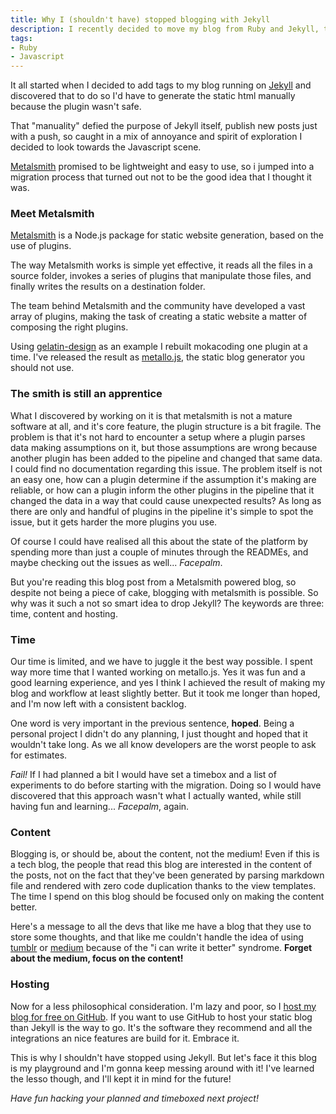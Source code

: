```yaml
---
title: Why I (shouldn't have) stopped blogging with Jekyll
description: I recently decided to move my blog from Ruby and Jekyll, to Metalsmith and Javascript. It turned out to be not as easy as I thought, and a quite stupid choice, but not because of the tech.
tags:
- Ruby
- Javascript
---
```


It all started when I decided to add tags to my blog running on [Jekyll](http://jekyllrb.com/)
and discovered that to do so I'd have to generate the static html manually because
the plugin wasn't safe.

That "manuality" defied the purpose of Jekyll itself, publish new posts just with a push,
so caught in a mix of annoyance and spirit of exploration I decided to look towards the Javascript scene.

[Metalsmith](metalsmith.io) promised to be lightweight and easy to use, so i jumped
into a migration process that turned out not to be the good idea that I thought it was.

### Meet Metalsmith

[Metalsmith](http://www.metalsmith.io/) is a Node.js package for static website generation,
based on the use of plugins.

The way Metalsmith works is simple yet effective, it reads all the files in a source folder,
invokes a series of plugins that manipulate those files, and finally writes the results
on a destination folder.

The team behind Metalsmith and the community have developed a vast array of plugins,
making the task of creating a static website a matter of composing the right plugins.

Using [gelatin-design](https://github.com/lsjroberts/gelatin-design) as an example
I rebuilt mokacoding one plugin at a time.
I've released the result as [metallo.js](https://github.com/mokagio/metallo.js),
the static blog generator you should not use.

### The smith is still an apprentice

What I discovered by working on it is that metalsmith is not a mature software at all,
and it's core feature, the plugin structure is a bit fragile.
The problem is that it's not hard to encounter a setup where a plugin parses data
making assumptions on it, but those assumptions are wrong because another plugin has
been added to the pipeline and changed that same data.
I could find no documentation regarding this issue.
The problem itself is not an easy one, how can a plugin determine if the assumption
it's making are reliable, or how can a plugin inform the other plugins in the pipeline
that it changed the data in a way that could cause unexpected results?
As long as there are only and handful of plugins in the pipeline it's simple to
spot the issue, but it gets harder the more plugins you use.

Of course I could have realised all this about the state of the platform by spending
more than just a couple of minutes through the READMEs, and maybe checking out the
issues as well... _Facepalm_.

But you're reading this blog post from a Metalsmith powered blog, so despite not being
a piece of cake, blogging with metalsmith is possible.
So why was it such a not so smart idea to drop Jekyll? The keywords are three: time, content and hosting.

### Time

Our time is limited, and we have to juggle it the best way possible.
I spent way more time that I wanted working on metallo.js.
Yes it was fun and a good learning experience, and yes I think I achieved the result
of making my blog and workflow at least slightly better.
But it took me longer than hoped, and I'm now left with a consistent backlog.

One word is very important in the previous sentence, **hoped**.
Being a personal project I didn't do any planning, I just thought and hoped that
it wouldn't take long. As we all know developers are the worst people to ask for estimates.

_Fail!_ If I had planned a bit I would have set a timebox and a list of experiments
to do before starting with the migration.
Doing so I would have discovered that this approach wasn't what I actually wanted,
while still having fun and learning... _Facepalm_, again.

### Content

Blogging is, or should be, about the content, not the medium!
Even if this is a tech blog, the people that read this blog are interested in the
content of the posts, not on the fact that they've been generated by parsing markdown
file and rendered with zero code duplication thanks to the view templates.
The time I spend on this blog should be focused only on making the content better.

Here's a message to all the devs that like me have a blog that they use to store
some thoughts, and that like me couldn't handle the idea of using [tumblr](https://www.tumblr.com/) or [medium](https://medium.com/)
because of the "i can write it better" syndrome.
**Forget about the medium, focus on the content!**

### Hosting

Now for a less philosophical consideration.
I'm lazy and poor, so I [host my blog for free on GitHub](https://pages.github.com/).
If you want to use GitHub to host your static blog than Jekyll is the way to go.
It's the software they recommend and all the integrations an nice features are build for it.
Embrace it.

This is why I shouldn't have stopped using Jekyll.
But let's face it this blog is my playground and I'm gonna keep messing around with it!
I've learned the lesso though, and I'll kept it in mind for the future!

_Have fun hacking your planned and timeboxed next project!_
